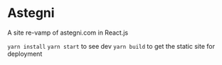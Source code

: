 # Astegni
A site re-vamp of astegni.com in React.js

`yarn install`
`yarn start` to see dev
`yarn build` to get the static site for deployment


